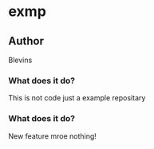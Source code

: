 # exmp

## Author
Blevins

### What does it do?
This is not code just a example repositary 


### What does it do?
New feature mroe nothing!
